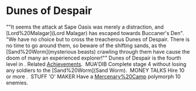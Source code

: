 # Dunes of Despair

 ""It seems the attack at Sape Oasis was merely a distraction, and [Lord%20Malagar](Lord Malagar) has escaped towards Buccaner's Den".
 "We have no choice but to cross the treacherous Dunes of Despair. There is no time to go around them, so beware of the shifting sands, as the [Sand%20Worm](mysterious beasts) crawling through them have cause the doom of many an experienced explorer!""
Dunes of Despair is the fourth level in .
Related [Achievements](Achievements).
 MUA'DIB Complete stage 4 without losing any soldiers to the [Sand%20Worm](Sand Worm).
 MONEY TALKS Hire 10 or more .
 STUFF 'O' MAKER Have a [Mercenary%20Camp](genie) polymorph 10 enemies.